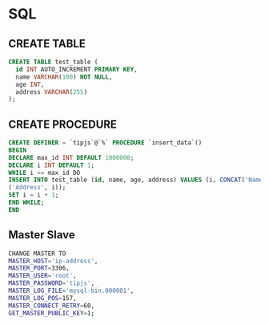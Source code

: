 # SQL

## CREATE TABLE

```sql
CREATE TABLE test_table (
  id INT AUTO_INCREMENT PRIMARY KEY,
  name VARCHAR(100) NOT NULL,
  age INT,
  address VARCHAR(255)
);
```

## CREATE PROCEDURE

```sql
CREATE DEFINER = `tipjs`@`%` PROCEDURE `insert_data`()
BEGIN
DECLARE max_id INT DEFAULT 1000000;
DECLARE i INT DEFAULT 1;
WHILE i <= max_id DO
INSERT INTO test_table (id, name, age, address) VALUES (i, CONCAT('Name', i), i%100, CONCAT
('Address', i));
SET i = i + 1;
END WHILE;
END
```

## Master Slave

```sh
CHANGE MASTER TO
MASTER_HOST='ip-address',
MASTER_PORT=3306,
MASTER_USER='root',
MASTER_PASSWORD='tipjs',
MASTER_LOG_FILE='mysql-bin.000001',
MASTER_LOG_POS=157,
MASTER_CONNECT_RETRY=60,
GET_MASTER_PUBLIC_KEY=1;
```

<!-- root@127.0.0.1:8822 -->
